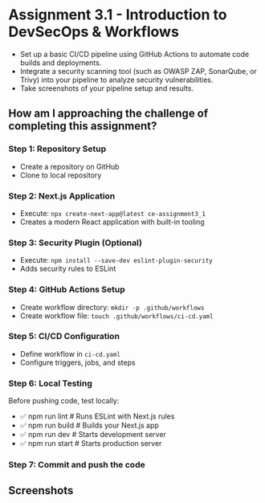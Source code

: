 # Assignment 3.1 - Introduction to DevSecOps & Workflows

- Set up a basic CI/CD pipeline using GitHub Actions to automate code builds and deployments.
- Integrate a security scanning tool (such as OWASP ZAP, SonarQube, or Trivy) into your pipeline to analyze security vulnerabilities.
- Take screenshots of your pipeline setup and results.

## How am I approaching the challenge of completing this assignment?

### Step 1: Repository Setup

- Create a repository on GitHub
- Clone to local repository

### Step 2: Next.js Application

- Execute: `npx create-next-app@latest ce-assignment3_1`
- Creates a modern React application with built-in tooling

### Step 3: Security Plugin (Optional)

- Execute: `npm install --save-dev eslint-plugin-security`
- Adds security rules to ESLint

### Step 4: GitHub Actions Setup

- Create workflow directory: `mkdir -p .github/workflows`
- Create workflow file: `touch .github/workflows/ci-cd.yaml`

### Step 5: CI/CD Configuration

- Define workflow in `ci-cd.yaml`
- Configure triggers, jobs, and steps

### Step 6: Local Testing

Before pushing code, test locally:

- ✅ npm run lint # Runs ESLint with Next.js rules
- ✅ npm run build # Builds your Next.js app
- ✅ npm run dev # Starts development server
- ✅ npm run start # Starts production server

### Step 7: Commit and push the code

## Screenshots
